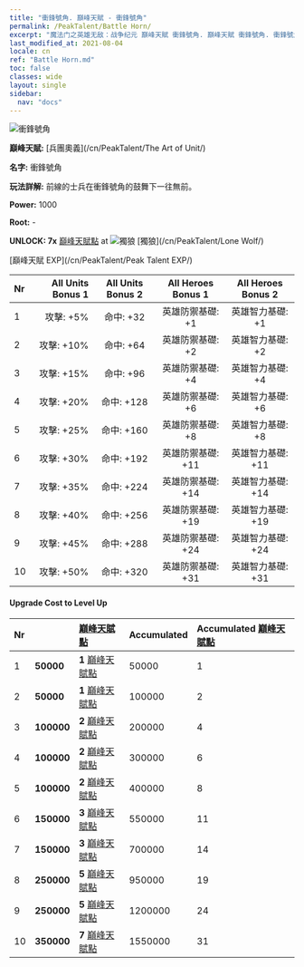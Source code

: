 ```yaml
---
title: "衝鋒號角. 巔峰天賦 - 衝鋒號角"
permalink: /PeakTalent/Battle Horn/
excerpt: "魔法门之英雄无敌：战争纪元 巔峰天賦 衝鋒號角. 巔峰天賦 衝鋒號角. 衝鋒號角"
last_modified_at: 2021-08-04
locale: cn
ref: "Battle Horn.md"
toc: false
classes: wide
layout: single
sidebar:
  nav: "docs"
---
```


  ![衝鋒號角](/images/pt/talent_2004.png)

  **巔峰天賦:** [兵團奧義](/cn/PeakTalent/The Art of Unit/)

  **名字:** 衝鋒號角

  **玩法詳解:** 前線的士兵在衝鋒號角的鼓舞下一往無前。

  **Power:** 1000

  **Root:** -

  **UNLOCK: 7x** [巔峰天賦點](/cn/Items/con_934/) at ![獨狼](/images/pt/talent_2001.png) [獨狼](/cn/PeakTalent/Lone Wolf/)

  [巔峰天賦 EXP](/cn/PeakTalent/Peak Talent EXP/)

  | Nr | All Units Bonus 1 | All Units Bonus 2 | All Heroes Bonus 1 | All Heroes Bonus 2 |
  |:---|--------------:|:-------------:|:-------------:|:-------------:|
  | 1 | 攻擊: +5% | 命中: +32 | 英雄防禦基礎: +1 | 英雄智力基礎: +1 |
  | 2 | 攻擊: +10% | 命中: +64 | 英雄防禦基礎: +2 | 英雄智力基礎: +2 |
  | 3 | 攻擊: +15% | 命中: +96 | 英雄防禦基礎: +4 | 英雄智力基礎: +4 |
  | 4 | 攻擊: +20% | 命中: +128 | 英雄防禦基礎: +6 | 英雄智力基礎: +6 |
  | 5 | 攻擊: +25% | 命中: +160 | 英雄防禦基礎: +8 | 英雄智力基礎: +8 |
  | 6 | 攻擊: +30% | 命中: +192 | 英雄防禦基礎: +11 | 英雄智力基礎: +11 |
  | 7 | 攻擊: +35% | 命中: +224 | 英雄防禦基礎: +14 | 英雄智力基礎: +14 |
  | 8 | 攻擊: +40% | 命中: +256 | 英雄防禦基礎: +19 | 英雄智力基礎: +19 |
  | 9 | 攻擊: +45% | 命中: +288 | 英雄防禦基礎: +24 | 英雄智力基礎: +24 |
  | 10 | 攻擊: +50% | 命中: +320 | 英雄防禦基礎: +31 | 英雄智力基礎: +31 |


#### Upgrade Cost to Level Up

  | Nr | <i class="fas fa-coins"/> | [巔峰天賦點](/cn/Items/con_934/) | Accumulated <i class="fas fa-coins"/> | Accumulated [巔峰天賦點](/cn/Items/con_934/) |
  |:---|:--------------|:-------------|:-------------|:-------------|
  | 1 | **50000** | **1** [巔峰天賦點](/cn/Items/con_934/) | 50000 | 1 |
  | 2 | **50000** | **1** [巔峰天賦點](/cn/Items/con_934/) | 100000 | 2 |
  | 3 | **100000** | **2** [巔峰天賦點](/cn/Items/con_934/) | 200000 | 4 |
  | 4 | **100000** | **2** [巔峰天賦點](/cn/Items/con_934/) | 300000 | 6 |
  | 5 | **100000** | **2** [巔峰天賦點](/cn/Items/con_934/) | 400000 | 8 |
  | 6 | **150000** | **3** [巔峰天賦點](/cn/Items/con_934/) | 550000 | 11 |
  | 7 | **150000** | **3** [巔峰天賦點](/cn/Items/con_934/) | 700000 | 14 |
  | 8 | **250000** | **5** [巔峰天賦點](/cn/Items/con_934/) | 950000 | 19 |
  | 9 | **250000** | **5** [巔峰天賦點](/cn/Items/con_934/) | 1200000 | 24 |
  | 10 | **350000** | **7** [巔峰天賦點](/cn/Items/con_934/) | 1550000 | 31 |
